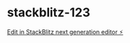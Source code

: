 # stackblitz-123

[Edit in StackBlitz next generation editor ⚡️](https://stackblitz.com/~/github.com/tirubattu/stackblitz-123)